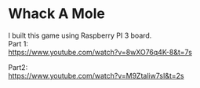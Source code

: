 # Whack A Mole
I built this game using Raspberry PI 3 board.<br>
Part 1:<br>
https://www.youtube.com/watch?v=8wXO76q4K-8&t=7s<br>

Part2:<br>
https://www.youtube.com/watch?v=M9Ztaliw7sI&t=2s<br>
